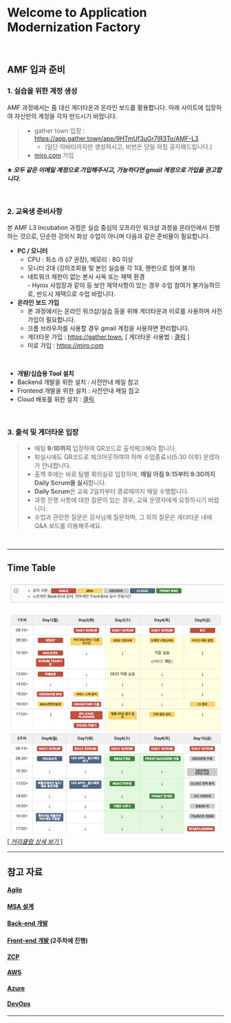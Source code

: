 # Welcome to Application Modernization Factory

<br>

## AMF 입과 준비

### 1. 실습을 위한 계정 생성  
AMF 과정에서는 줌 대신 게더타운과 온라인 보드를 활용합니다.
아래 사이트에 입장하여 자신만의 계정을 각자 만드시기 바랍니다.

> - gather town 입장 : https://app.gather.town/app/9HTmUf3uGr7IR3To/AMF-L3
>   - (일단 아바타까지만 생성하시고, 비번은 당일 아침 공지해드립니다.)
> - [miro.com](https://miro.com/) 가입  

**※ _모두 같은 이메일 계정으로 가입해주시고, 가능하다면 gmail 계정으로 가입을 권고합니다._**   

<br>


### 2. 교육생 준비사항
본 AMF L3 Incubation 과정은 실습 중심의 오프라인 워크샵 과정을 온라인에서 진행하는 것으로, 단순한 강의식 화상 수업이 아니며 다음과 같은 준비물이 필요합니다.

- **PC / 모니터** 
  - CPU : 최소 i5 (i7 권장), 메모리 : 8G 이상
  - 모니터 2대 (강의조회용 및 본인 실습용 각 1대, 핸펀으로 참여 불가)
  - 네트워크 제한이 없는 본사 사옥 또는 재택 환경 <br>- Hynix 사업장과 같이 등 보안 제약사항이 있는 경우 수업 참여가 불가능하므로, 반드시 재택으로 수업 바랍니다. 
- **온라인 보드 가입**
  - 본 과정에서는 온라인 워크샵/실습 등을 위해 게더타운과 미로를 사용하며 사전 가입이 필요합니다.
  - 크롬 브라우저를 사용할 경우 gmail 계정을 사용하면 편리합니다.
  - 게더타운 가입 : https://gather.town,  [ 게더타운 사용법 : [클릭](./게더타운사용법.md/) ]
  - 미로 가입 : https://miro.com

<br>

- **개발/십습용 Tool 설치**   
- Backend 개발을 위한 설치 : 사전안내 메일 참고
- Frontend 개발을 위한 설치 : 사전안내 메일 참고
- Cloud 배포를 위한 설치 : [클릭](./cloud-zcp/about-zcp.md/) 

<br>
   

### 3. 출석 및 게더타운 입장
> - 매일 **9:10까지** 입장하여 QR코드로 출석체크해야 합니다.
> - 퇴실시에도 QR코드로 체크아웃하여야 하며 수업종료시(5:30 이후) 운영자가 안내합니다.
> - 출첵 후에는 바로 팀별 회의실로 입장하며, **매일 아침 9:15부터 9:30까지 Daily Scrum을 실시**합니다.
> - **Daily Scrum**은 교육 2일차부터 종료때까지 매일  수행합니다.
> - 과정 진행 사항에 대한 질문이 있는 경우, 교육 운영자에게 요청하시기 바랍니다.
> - 수업과 관련한 질문은 강사님께 질문하며, 그 외의 질문은 게더타운 내에 Q&A 보드를 이용해주세요.


<br>

---

## Time Table

![](/images/AMF-TimeTable-2022-v1.2.png)   
[[ _커리큘럼 상세 보기_ ]](./AMF커리큘럼-2022.md)

---

## 참고 자료 

#### [ Agile ](./agile/about-agile.md/) 

#### [ MSA 설계](./msa/about-msa.md/) 

#### [ Back-end 개발 ](https://www.msaschool.io/operation/introduction/related-resource/) 
#### [ Front-end 개발 ](#)(2주차에 진행) 

#### [ ZCP ](./cloud-zcp/about-zcp.md/) 

#### [ AWS ](./cloud-aws/about-aws.md/) 

#### [ Azure ](./cloud-azure/about-azure.md/) 

#### [ DevOps  ](./devops/about-devops.md/) 

---

<EOF>
